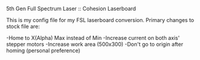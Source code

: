 5th Gen Full Spectrum Laser :: Cohesion Laserboard

This is my config file for my FSL laserboard conversion.  Primary changes to stock file are:

-Home to X(Alpha) Max instead of Min
-Increase current on both axis' stepper motors
-Increase work area (500x300)
-Don't go to origin after homing (personal preference)
